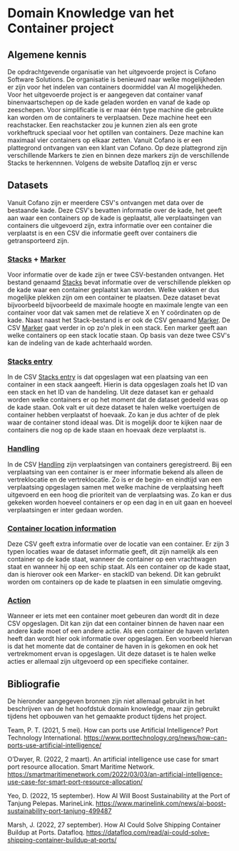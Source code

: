 # Domain Knowledge van het Container project

## Algemene kennis

De opdrachtgevende organisatie van het uitgevoerde project is Cofano Software Solutions. De organisatie is benieuwd naar welke mogelijkheden er zijn voor het indelen van containers doormiddel van AI mogelijkheden. Voor het uitgevoerde project is er aangegeven dat container vanaf binenvaartschepen op de kade geladen worden en vanaf de kade op zeeschepen. Voor simplificatie is er maar één type machine die gebruikte kan worden om de containers te verplaatsen. Deze machine heet een reachstacker. Een reachstacker zou je kunnen zien als een grote vorkheftruck speciaal voor het optillen van containers. Deze machine kan maximaal vier containers op elkaar zetten. Vanuit Cofano is er een plattegrond ontvangen van een klant van Cofano. Op deze plattegrond zijn verschillende Markers te zien en binnen deze markers zijn de verschillende Stacks te herkennnen. Volgens de website Datafloq zijn er versc

## Datasets
Vanuit Cofano zijn er meerdere CSV's ontvangen met data over de bestaande kade. Deze CSV's bevatten informatie over de kade, het geeft aan waar een containers op de kade is geplaatst, alle verplaatsingen van containers die uitgevoerd zijn, extra informatie over een container die verplaatst is en een CSV die informatie geeft over containers die getransporteerd zijn.  

### [Stacks](https://github.com/BrianWolvers/ADS/blob/main/ContainerDataset/stacks.csv) + [Marker](https://github.com/BrianWolvers/ADS/blob/main/ContainerDataset/marker.csv) 

Voor informatie over de kade zijn er twee CSV-bestanden ontvangen. Het bestand genaamd [Stacks](https://github.com/BrianWolvers/ADS/blob/main/ContainerDataset/stacks.csv) bevat informatie over de verschillende plekken op de kade waar een container geplaatst kan worden. Welke vakken er dus mogelijke plekken zijn om een container te plaatsen. Deze dataset bevat bijvoorbeeld bijvoorbeeld de maximale hoogte en maximale lengte van een container voor dat vak samen met de relatieve X en Y coördinaten op de kade. Naast naast het Stack-bestand is er ook de CSV genaamd [Marker](https://github.com/BrianWolvers/ADS/blob/main/ContainerDataset/marker.csv). De CSV [Marker](https://github.com/BrianWolvers/ADS/blob/main/ContainerDataset/marker.csv) gaat verder in op zo'n plek in een stack. Een marker geeft aan welke containers op een stack locatie staan. Op basis van deze twee CSV's kan de indeling van de kade achterhaald worden.

### [Stacks entry](https://github.com/BrianWolvers/ADS/blob/main/ContainerDataset/stackentry.csv) 

In de CSV [Stacks entry](https://github.com/BrianWolvers/ADS/blob/main/ContainerDataset/stackentry.csv) is dat opgeslagen wat een plaatsing van een container in een stack aangeeft. Hierin is data opgeslagen zoals het ID van een stack en het ID van de handeling. Uit deze dataset kan er gehaald worden welke containers er op het moment dat de dataset gedeeld was op de kade staan. Ook valt er uit deze dataset te halen welke voertuigen de container hebben verplaatst of hoevaak. Zo kan je dus achter of de plek waar de container stond ideaal was. Dit is mogelijk door te kijken naar de containers die nog op de kade staan en hoevaak deze verplaatst is. 

### [Handling](https://github.com/BrianWolvers/ADS/blob/main/ContainerDataset/handling.csv)

In de CSV [Handling](https://github.com/BrianWolvers/ADS/blob/main/ContainerDataset/handling.csv) zijn verplaatsingen van containers geregistreerd. Bij een verplaatsing van een container is er meer informatie bekend als alleen de vertreklocatie en de vertreklocatie. Zo is er de begin- en eindtijd van een verplaatsing opgeslagen samen met welke machine de verplaatsing heeft uitgevoerd en een hoog die prioriteit van de verplaatsing was. Zo kan er dus gekeken worden hoeveel containers er op een dag in en uit gaan en hoeveel verplaatsingen er inter gedaan worden.

### [Container location information](https://github.com/BrianWolvers/ADS/blob/main/ContainerDataset/containerlocationinformation.csv)

Deze CSV geeft extra informatie over de locatie van een container. Er zijn 3 typen locaties waar de dataset informatie geeft, dit zijn namelijk als een container op de kade staat, wanneer de container op een vrachtwagen staat en wanneer hij op een schip staat. Als een container op de kade staat, dan is hierover ook een Marker- en stackID van bekend. Dit kan gebruikt worden om containers op de kade te plaatsen in een simulatie omgeving.

### [Action](https://github.com/BrianWolvers/ADS/blob/main/ContainerDataset/actions.csv)

Wanneer er iets met een container moet gebeuren dan wordt dit in deze CSV opgeslagen. Dit kan zijn dat een container binnen de haven naar een andere kade moet of een andere actie. Als een container de haven verlaten heeft dan wordt hier ook informatie over opgeslagen. Een voorbeeld hiervan is dat het momente dat de container de haven in is gekomen en ook het vertrekmoment ervan is opgeslagen. Uit deze dataset is te halen welke acties er allemaal zijn uitgevoerd op een specifieke container.


## Bibliografie

De hieronder aangegeven bronnen zijn niet allemaal gebruikt in het beschrijven van de het hoofdstuk domain knowledge, maar zijn gebruikt tijdens het opbouwen van het gemaakte product tijdens het project. 

Team, P. T. (2021, 5 mei). How can ports use Artificial Intelligence? Port Technology International. https://www.porttechnology.org/news/how-can-ports-use-artificial-intelligence/

O’Dwyer, R. (2022, 2 maart). An artificial intelligence use case for smart port resource allocation. Smart Maritime Network. https://smartmaritimenetwork.com/2022/03/03/an-artificial-intelligence-use-case-for-smart-port-resource-allocation/

Yeo, D. (2022, 15 september). How AI Will Boost Sustainability at the Port of Tanjung Pelepas. MarineLink. https://www.marinelink.com/news/ai-boost-sustainability-port-tanjung-499487

Marsh, J. (2022, 27 september). How AI Could Solve Shipping Container Buildup at Ports. Datafloq. https://datafloq.com/read/ai-could-solve-shipping-container-buildup-at-ports/

